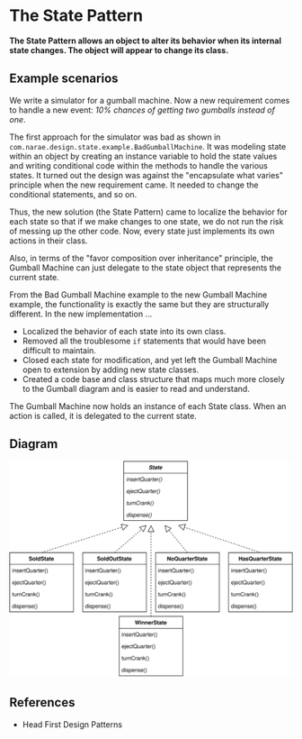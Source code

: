 # The State Pattern
**The State Pattern allows an object to alter its behavior when its internal state changes. 
The object will appear to change its class.**


## Example scenarios
We write a simulator for a gumball machine. Now a new requirement comes to handle a new event: *10% chances of getting two gumballs instead of one*.

The first approach for the simulator was bad as shown in `com.narae.design.state.example.BadGumballMachine`.
It was modeling state within an object by creating an instance variable to hold the state values and writing conditional code within the methods to handle the various states.
It turned out the design was against the "encapsulate what varies" principle when the new requirement came. It needed to change the conditional statements, and so on.

Thus, the new solution (the State Pattern) came to localize the behavior for each state so that if we make changes to one state, we do not run the risk of messing up the other code.
Now, every state just implements its own actions in their class.

Also, in terms of the "favor composition over inheritance" principle, the Gumball Machine can just delegate to the state object that represents the current state.


From the Bad Gumball Machine example to the new Gumball Machine example, the functionality is exactly the same but they are structurally different.
In the new implementation ...
- Localized the behavior of each state into its own class.
- Removed all the troublesome `if` statements that would have been difficult to maintain.
- Closed each state for modification, and yet left the Gumball Machine open to extension by adding new state classes.
- Created a code base and class structure that maps much more closely to the Gumball diagram and is easier to read and understand.

The Gumball Machine now holds an instance of each State class. When an action is called, it is delegated to the current state.


## Diagram
![StateExample](StateExample.svg)


## References
* Head First Design Patterns
